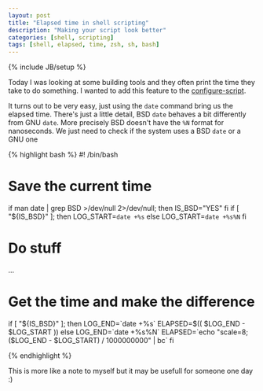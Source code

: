 ```yaml
---
layout: post
title: "Elapsed time in shell scripting"
description: "Making your script look better"
categories: [shell, scripting]
tags: [shell, elapsed, time, zsh, sh, bash]
---
```

{% include JB/setup %}

Today I was looking at some building tools and they often print the time they take to do something. I wanted to add this feature to the [configure-script]({{site.url}}/shell/c/cpp/2013/08/18/configure-script/).

It turns out to be very easy, just using the `date` command bring us the elapsed time.
There's just a little detail, BSD `date` behaves a bit differently from GNU `date`.
More precisely BSD doesn't have the `%N` format for nanoseconds. We just need to check if the system uses a BSD `date` or a GNU one

{% highlight bash %}
#! /bin/bash
# Save the current time
if man date | grep BSD >/dev/null 2>/dev/null; then
  IS_BSD="YES"
fi
if [ "${IS_BSD}" ]; then
  LOG_START=`date +%s`
else
  LOG_START=`date +%s%N`
fi

# Do stuff
...

# Get the time and make the difference
if [ "${IS_BSD}" ]; then
  LOG_END=`date +%s`
  ELAPSED=$(( $LOG_END - $LOG_START ))
else
  LOG_END=`date +%s%N`
  ELAPSED=`echo "scale=8; ($LOG_END - $LOG_START) / 1000000000" | bc`
fi

{% endhighlight %}

This is more like a note to myself but it may be usefull for someone one day :)
